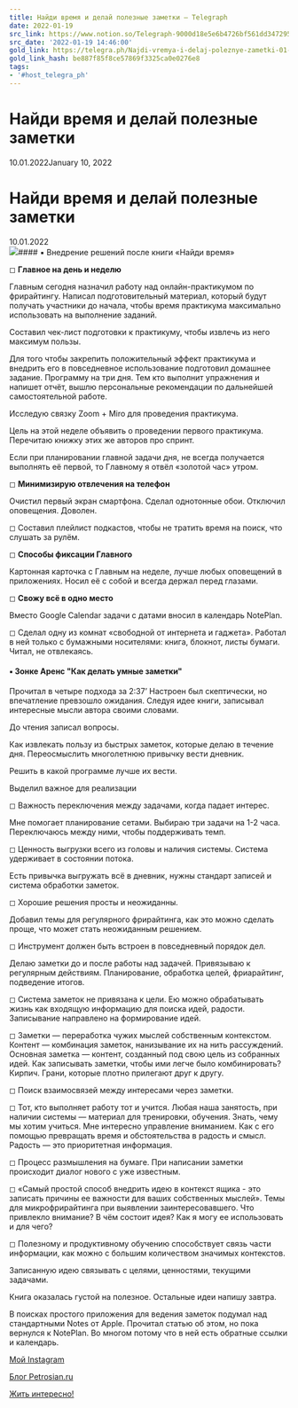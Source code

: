 ```yaml
---
title: Найди время и делай полезные заметки – Telegraph
date: 2022-01-19
src_link: https://www.notion.so/Telegraph-9000d18e5e6b4726bf561dd3472959d2
src_date: '2022-01-19 14:46:00'
gold_link: https://telegra.ph/Najdi-vremya-i-delaj-poleznye-zametki-01-10-2
gold_link_hash: be887f85f8ce57869f3325ca0e0276e8
tags:
- '#host_telegra_ph'
---
```



Найди время и делай полезные заметки
====================================



10.01.2022January 10, 2022

Найди время и делай полезные заметки
====================================

10.01.2022  
![](/file/3f346f0fbbe8be92a37c9.jpg)#### ▪️ Внедрение решений после книги «Найди время»

◻︎ **Главное на день и неделю**

Главным сегодня назначил работу над онлайн-практикумом по фрирайтингу. Написал подготовительный материал, который будут получать участники до начала, чтобы время практикума максимально использовать на выполнение заданий. 

Составил чек-лист подготовки к практикуму, чтобы извлечь из него максимум пользы. 

Для того чтобы закрепить положительный эффект практикума и внедрить его в повседневное использование подготовил домашнее задание. Программу на три дня. Тем кто выполнит упражнения и напишет отчёт, вышлю персональные рекомендации по дальнейшей самостоятельной работе.

Исследую связку Zoom + Miro для проведения практикума.

Цель на этой неделе объявить о проведении первого практикума. Перечитаю книжку этих же авторов про спринт.

Если при планировании главной задачи дня, не всегда получается выполнять её первой, то Главному я отвёл «золотой час» утром. 

◻︎ **Минимизирую отвлечения на телефон**

Очистил первый экран смартфона. Сделал однотонные обои. Отключил оповещения. Доволен.

◻︎ Составил плейлист подкастов, чтобы не тратить время на поиск, что слушать за рулём.

◻︎ **Способы фиксации Главного**

Картонная карточка с Главным на неделе, лучше любых оповещений в приложениях. Носил её с собой и всегда держал перед глазами.

◻︎ **Свожу всё в одно место**

Вместо Google Calendar задачи с датами вносил в календарь NotePlan.

◻︎ Сделал одну из комнат «свободной от интернета и гаджета». Работал в ней только с бумажными носителями: книга, блокнот, листы бумаги. Читал, не отвлекаясь.

#### ▪️ Зонке Аренс "Как делать умные заметки"

Прочитал в четыре подхода за 2:37’ Настроен был скептически, но впечатление превзошло ожидания. Следуя идее книги, записывал интересные мысли автора своими словами.

До чтения записал вопросы.

Как извлекать пользу из быстрых заметок, которые делаю в течение дня. Переосмыслить многолетнюю привычку вести дневник. 

Решить в какой программе лучше их вести.

Выделил важное для реализации

◻︎ Важность переключения между задачами, когда падает интерес.

Мне помогает планирование сетами. Выбираю три задачи на 1-2 часа. Переключаюсь между ними, чтобы поддерживать темп.

◻︎ Ценность выгрузки всего из головы и наличия системы. Система удерживает в состоянии потока.

Есть привычка выгружать всё в дневник, нужны стандарт записей и система обработки заметок.

◻︎ Хорошие решения просты и неожиданны. 

Добавил темы для регулярного фрирайтинга, как это можно сделать проще, что может стать неожиданным решением.

◻︎ Инструмент должен быть встроен в повседневный порядок дел.

Делаю заметки до и после работы над задачей. Привязываю к регулярным действиям. Планирование, обработка целей, фриарайтинг, подведение итогов.

◻︎ Система заметок не привязана к цели. Ею можно обрабатывать жизнь как входящую информацию для поиска идей, радости. Записывание направлено на формирование идей.

◻︎ Заметки — переработка чужих мыслей собственным контекстом. Контент — комбинация заметок, нанизывание их на нить рассуждений. Основная заметка — контент, созданный под свою цель из собранных идей. Как записывать заметки, чтобы ими легче было комбинировать? Кирпич. Грани, которые плотно прилегают друг к другу.

◻︎ Поиск взаимосвязей между интересами через заметки.

◻︎ Тот, кто выполняет работу тот и учится. Любая наша занятость, при наличии системы — материал для тренировки, обучения. Знать, чему мы хотим учиться. Мне интересно управление вниманием. Как с его помощью превращать время и обстоятельства в радость и смысл. Радость — это приоритетная информация.

◻︎ Процесс размышления на бумаге. При написании заметки происходит диалог нового с уже известным.

◻︎ «Самый простой способ внедрить идею в контекст ящика - это записать причины ее важности для ваших собственных мыслей». Темы для микрофрирайтинга при выявлении заинтересовавшего. Что привлекло внимание? В чём состоит идея? Как я могу ее использовать и для чего?

◻︎ Полезному и продуктивному обучению способствует связь части информации, как можно с большим количеством значимых контекстов.

Записанную идею связывать с целями, ценностями, текущими задачами.

Книга оказалась густой на полезное. Остальные идеи напишу завтра.

В поисках простого приложения для ведения заметок подумал над стандартными Notes от Apple. Прочитал статью об этом, но пока вернулся к NotePlan. Во многом потому что в ней есть обратные ссылки и календарь.

[Мой Instagram](https://www.instagram.com/ap428/)

[Блог Petrosian.ru](https://petrosian.ru/)

[Жить интересно!](https://interesno.co/)